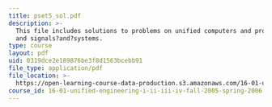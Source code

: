 ```yaml
---
title: pset5_sol.pdf
description: >-
  This file includes solutions to problems on unified computers and programming,
  and signals?and?systems.
type: course
layout: pdf
uid: 0319dce2e189876be3f8d1563bcebb91
file_type: application/pdf
file_location: >-
  https://open-learning-course-data-production.s3.amazonaws.com/16-01-unified-engineering-i-ii-iii-iv-fall-2005-spring-2006/0319dce2e189876be3f8d1563bcebb91_pset5_sol.pdf
course_id: 16-01-unified-engineering-i-ii-iii-iv-fall-2005-spring-2006
---
```

